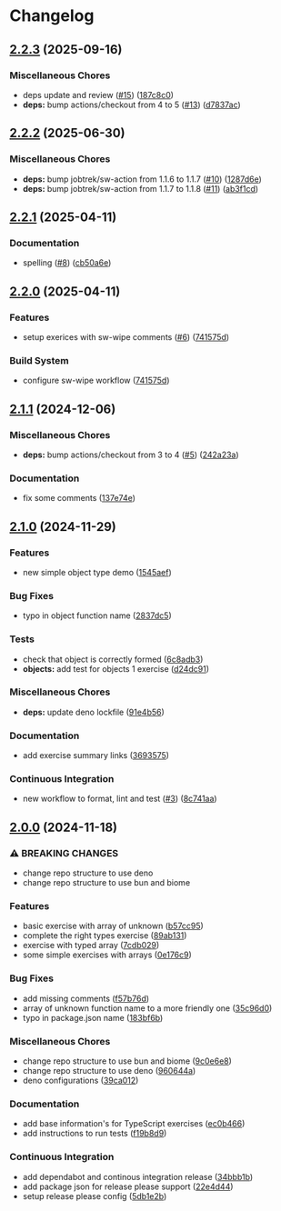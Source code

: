 # Changelog

## [2.2.3](https://github.com/jobtrek/ex-ts/compare/v2.2.2...v2.2.3) (2025-09-16)


### Miscellaneous Chores

* deps update and review ([#15](https://github.com/jobtrek/ex-ts/issues/15)) ([187c8c0](https://github.com/jobtrek/ex-ts/commit/187c8c099679362c2460c0a2ca6cb19933fcdf90))
* **deps:** bump actions/checkout from 4 to 5 ([#13](https://github.com/jobtrek/ex-ts/issues/13)) ([d7837ac](https://github.com/jobtrek/ex-ts/commit/d7837acf2d00b36ed067a5aca0277eaeaf40ba53))

## [2.2.2](https://github.com/jobtrek/ex-ts/compare/v2.2.1...v2.2.2) (2025-06-30)


### Miscellaneous Chores

* **deps:** bump jobtrek/sw-action from 1.1.6 to 1.1.7 ([#10](https://github.com/jobtrek/ex-ts/issues/10)) ([1287d6e](https://github.com/jobtrek/ex-ts/commit/1287d6ec6a8b682a416b2174590d9f0f403688e9))
* **deps:** bump jobtrek/sw-action from 1.1.7 to 1.1.8 ([#11](https://github.com/jobtrek/ex-ts/issues/11)) ([ab3f1cd](https://github.com/jobtrek/ex-ts/commit/ab3f1cdf334e10f9d004a48c556018752e64b6fe))

## [2.2.1](https://github.com/jobtrek/ex-ts/compare/v2.2.0...v2.2.1) (2025-04-11)


### Documentation

* spelling ([#8](https://github.com/jobtrek/ex-ts/issues/8)) ([cb50a6e](https://github.com/jobtrek/ex-ts/commit/cb50a6efaa58675b9c9726feb20a0984d627f234))

## [2.2.0](https://github.com/jobtrek/ex-ts/compare/v2.1.1...v2.2.0) (2025-04-11)


### Features

* setup exerices with sw-wipe comments ([#6](https://github.com/jobtrek/ex-ts/issues/6)) ([741575d](https://github.com/jobtrek/ex-ts/commit/741575d04824c500041836af1829d679c5adb7ff))


### Build System

* configure sw-wipe workflow ([741575d](https://github.com/jobtrek/ex-ts/commit/741575d04824c500041836af1829d679c5adb7ff))

## [2.1.1](https://github.com/jobtrek/ex-ts/compare/v2.1.0...v2.1.1) (2024-12-06)


### Miscellaneous Chores

* **deps:** bump actions/checkout from 3 to 4 ([#5](https://github.com/jobtrek/ex-ts/issues/5)) ([242a23a](https://github.com/jobtrek/ex-ts/commit/242a23a78ef3a3741860ce963ebf03d1dcb6d2c2))


### Documentation

* fix some comments ([137e74e](https://github.com/jobtrek/ex-ts/commit/137e74ee8d782733cbae1cb5a2bad3fdbde7c3d6))

## [2.1.0](https://github.com/jobtrek/ex-ts/compare/v2.0.0...v2.1.0) (2024-11-29)


### Features

* new simple object type demo ([1545aef](https://github.com/jobtrek/ex-ts/commit/1545aefd03e110f988e75a50592ed746d0be4b2a))


### Bug Fixes

* typo in object function name ([2837dc5](https://github.com/jobtrek/ex-ts/commit/2837dc5be0a4940e12c4898e3975a416aa581349))


### Tests

* check that object is correctly formed ([6c8adb3](https://github.com/jobtrek/ex-ts/commit/6c8adb3bf266a4357bd801b29ea94a97f65d7e61))
* **objects:** add test for objects 1 exercise ([d24dc91](https://github.com/jobtrek/ex-ts/commit/d24dc91bc144ea6014de2b6315ef797b19b8aa5f))


### Miscellaneous Chores

* **deps:** update deno lockfile ([91e4b56](https://github.com/jobtrek/ex-ts/commit/91e4b56604c1780b18ba09beecf3c3e5812d6c95))


### Documentation

* add exercise summary links ([3693575](https://github.com/jobtrek/ex-ts/commit/3693575b8963c0bba08fae2c403f14335516effa))


### Continuous Integration

* new workflow to format, lint and test ([#3](https://github.com/jobtrek/ex-ts/issues/3)) ([8c741aa](https://github.com/jobtrek/ex-ts/commit/8c741aa4a3969f8656741a4a0ec24156625af1b5))

## [2.0.0](https://github.com/jobtrek/ex-ts/compare/v1.0.0...v2.0.0) (2024-11-18)


### ⚠ BREAKING CHANGES

* change repo structure to use deno
* change repo structure to use bun and biome

### Features

* basic exercise with array of unknown ([b57cc95](https://github.com/jobtrek/ex-ts/commit/b57cc9516f3759b297063030a6d13d29c887ba9c))
* complete the right types exercise ([89ab131](https://github.com/jobtrek/ex-ts/commit/89ab1317095597655a154c2d4134f4801aeb70d7))
* exercise with typed array ([7cdb029](https://github.com/jobtrek/ex-ts/commit/7cdb02909d2e58031aaf68622398bfcc43d9ad6d))
* some simple exercises with arrays ([0e176c9](https://github.com/jobtrek/ex-ts/commit/0e176c985ab1469e3508a5ef7c105fd875a30f51))


### Bug Fixes

* add missing comments ([f57b76d](https://github.com/jobtrek/ex-ts/commit/f57b76d3ecf74e077c2fc2cf587e36d34dac9a0f))
* array of unknown function name to a more friendly one ([35c96d0](https://github.com/jobtrek/ex-ts/commit/35c96d0fc81e9b6d1ff967d7aad07e80b608bcc6))
* typo in package.json name ([183bf6b](https://github.com/jobtrek/ex-ts/commit/183bf6b1b6ed83b04219d2acbf4313708a2233c2))


### Miscellaneous Chores

* change repo structure to use bun and biome ([9c0e6e8](https://github.com/jobtrek/ex-ts/commit/9c0e6e8f73a7bd62427898649654bff0fb8fb4b3))
* change repo structure to use deno ([960644a](https://github.com/jobtrek/ex-ts/commit/960644a1bb8c0c1f543985ac836018869903600e))
* deno configurations ([39ca012](https://github.com/jobtrek/ex-ts/commit/39ca0128268f8090b1feea8dcf65544a7eafbd3f))


### Documentation

* add base information's for TypeScript exercises ([ec0b466](https://github.com/jobtrek/ex-ts/commit/ec0b466120dc4d6e2c59c5f08e19ffdbe2e8870e))
* add instructions to run tests ([f19b8d9](https://github.com/jobtrek/ex-ts/commit/f19b8d97a9005b7c9f92839bb6ef62b6ac4abdca))


### Continuous Integration

* add dependabot and continous integration release ([34bbb1b](https://github.com/jobtrek/ex-ts/commit/34bbb1b9ed45bfefac0502e6ffe8523a35d420c8))
* add package json for release please support ([22e4d44](https://github.com/jobtrek/ex-ts/commit/22e4d443b6a65035b4c1e15b33a15d15de1f1c79))
* setup release please config ([5db1e2b](https://github.com/jobtrek/ex-ts/commit/5db1e2bf4f6d1d5bd3376a7b9cfdc24e8133ddff))
